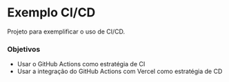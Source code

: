 # Exemplo CI/CD

Projeto para exemplificar o uso de CI/CD.

### Objetivos

- Usar o GitHub Actions como estratégia de CI
- Usar a integração do GitHub Actions com Vercel como estratégia de CD
